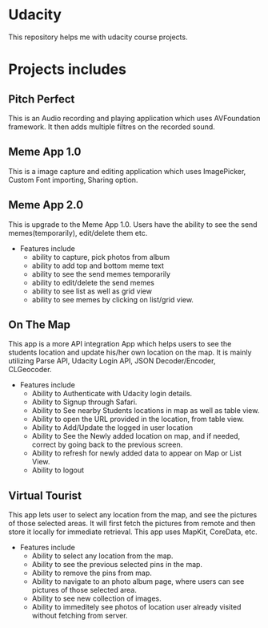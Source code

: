 # Udacity
This repository helps me with udacity course projects.

# Projects includes
## Pitch Perfect
This is an Audio recording and playing application which uses AVFoundation framework. It then adds multiple filtres on the recorded sound. 

## Meme App 1.0
This is a image capture and editing application which uses ImagePicker, Custom Font importing, Sharing option. 

## Meme App 2.0 
This is upgrade to the Meme App 1.0. Users have the ability to see the send memes(temporarily), edit/delete them etc. 
- Features include
  * ability to capture, pick photos from album
  * ability to add top and bottom meme text
  * ability to see the send memes temporarily
  * ability to edit/delete the send memes
  * ability to see list as well as grid view
  * ability to see memes by clicking on list/grid view.
 
## On The Map
This app is a more API integration App which helps users to see the students location and update his/her own location on the map. It is mainly utilizing Parse API, Udacity Login API, JSON Decoder/Encoder, CLGeocoder. 

- Features include
  * Ability to Authenticate with Udacity login details.
  * Ability to Signup through Safari.
  * Ability to See nearby Students locations in map as well as table view.
  * Ability to open the URL provided in the location, from table view.
  * Ability to Add/Update the logged in user location
  * Ability to See the Newly added location on map, and if needed, correct by going back to the previous screen.
  * Ability to refresh for newly added data to appear on Map or List View.
  * Ability to logout

## Virtual Tourist
This app lets user to select any location from the map, and see the pictures of those selected areas. It will first fetch the pictures from remote and then store it locally for immediate retrieval. This app uses MapKit, CoreData, etc. 

- Features include 
  * Ability to select any location from the map.
  * Ability to see the previous selected pins in the map. 
  * Ability to remove the pins from map. 
  * Ability to navigate to an photo album page, where users can see pictures of those selected area. 
  * Ability to see new collection of images. 
  * Ability to immeditely see photos of location user already visited without fetching from server. 
